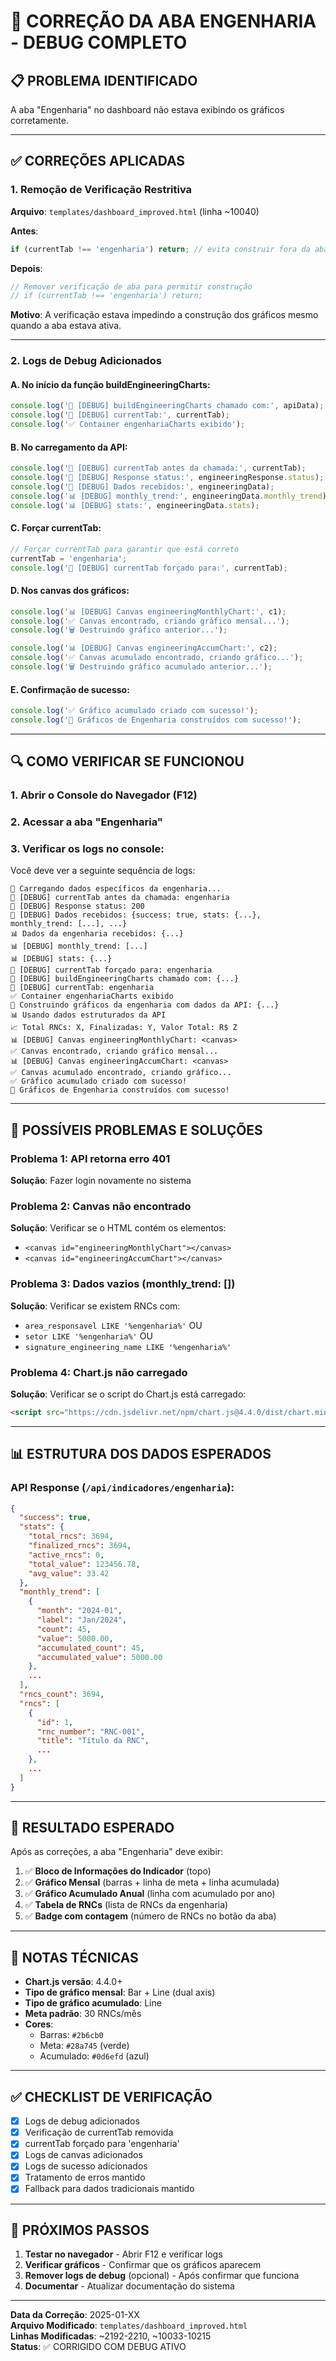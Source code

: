 # 🔧 CORREÇÃO DA ABA ENGENHARIA - DEBUG COMPLETO

## 📋 PROBLEMA IDENTIFICADO

A aba "Engenharia" no dashboard não estava exibindo os gráficos corretamente.

---

## ✅ CORREÇÕES APLICADAS

### **1. Remoção de Verificação Restritiva**
**Arquivo**: `templates/dashboard_improved.html` (linha ~10040)

**Antes**:
```javascript
if (currentTab !== 'engenharia') return; // evita construir fora da aba
```

**Depois**:
```javascript
// Remover verificação de aba para permitir construção
// if (currentTab !== 'engenharia') return;
```

**Motivo**: A verificação estava impedindo a construção dos gráficos mesmo quando a aba estava ativa.

---

### **2. Logs de Debug Adicionados**

#### **A. No início da função buildEngineeringCharts**:
```javascript
console.log('🔧 [DEBUG] buildEngineeringCharts chamado com:', apiData);
console.log('🔧 [DEBUG] currentTab:', currentTab);
console.log('✅ Container engenhariaCharts exibido');
```

#### **B. No carregamento da API**:
```javascript
console.log('🔧 [DEBUG] currentTab antes da chamada:', currentTab);
console.log('🔧 [DEBUG] Response status:', engineeringResponse.status);
console.log('🔧 [DEBUG] Dados recebidos:', engineeringData);
console.log('📊 [DEBUG] monthly_trend:', engineeringData.monthly_trend);
console.log('📊 [DEBUG] stats:', engineeringData.stats);
```

#### **C. Forçar currentTab**:
```javascript
// Forçar currentTab para garantir que está correto
currentTab = 'engenharia';
console.log('🔧 [DEBUG] currentTab forçado para:', currentTab);
```

#### **D. Nos canvas dos gráficos**:
```javascript
console.log('📊 [DEBUG] Canvas engineeringMonthlyChart:', c1);
console.log('✅ Canvas encontrado, criando gráfico mensal...');
console.log('🗑️ Destruindo gráfico anterior...');

console.log('📊 [DEBUG] Canvas engineeringAccumChart:', c2);
console.log('✅ Canvas acumulado encontrado, criando gráfico...');
console.log('🗑️ Destruindo gráfico acumulado anterior...');
```

#### **E. Confirmação de sucesso**:
```javascript
console.log('✅ Gráfico acumulado criado com sucesso!');
console.log('🎉 Gráficos de Engenharia construídos com sucesso!');
```

---

## 🔍 COMO VERIFICAR SE FUNCIONOU

### **1. Abrir o Console do Navegador** (F12)

### **2. Acessar a aba "Engenharia"**

### **3. Verificar os logs no console**:

Você deve ver a seguinte sequência de logs:

```
🔧 Carregando dados específicos da engenharia...
🔧 [DEBUG] currentTab antes da chamada: engenharia
🔧 [DEBUG] Response status: 200
🔧 [DEBUG] Dados recebidos: {success: true, stats: {...}, monthly_trend: [...], ...}
📊 Dados da engenharia recebidos: {...}
📊 [DEBUG] monthly_trend: [...]
📊 [DEBUG] stats: {...}
🔧 [DEBUG] currentTab forçado para: engenharia
🔧 [DEBUG] buildEngineeringCharts chamado com: {...}
🔧 [DEBUG] currentTab: engenharia
✅ Container engenhariaCharts exibido
🔧 Construindo gráficos da engenharia com dados da API: {...}
📊 Usando dados estruturados da API
📈 Total RNCs: X, Finalizadas: Y, Valor Total: R$ Z
📊 [DEBUG] Canvas engineeringMonthlyChart: <canvas>
✅ Canvas encontrado, criando gráfico mensal...
📊 [DEBUG] Canvas engineeringAccumChart: <canvas>
✅ Canvas acumulado encontrado, criando gráfico...
✅ Gráfico acumulado criado com sucesso!
🎉 Gráficos de Engenharia construídos com sucesso!
```

---

## 🐛 POSSÍVEIS PROBLEMAS E SOLUÇÕES

### **Problema 1: API retorna erro 401**
**Solução**: Fazer login novamente no sistema

### **Problema 2: Canvas não encontrado**
**Solução**: Verificar se o HTML contém os elementos:
- `<canvas id="engineeringMonthlyChart"></canvas>`
- `<canvas id="engineeringAccumChart"></canvas>`

### **Problema 3: Dados vazios (monthly_trend: [])**
**Solução**: Verificar se existem RNCs com:
- `area_responsavel LIKE '%engenharia%'` OU
- `setor LIKE '%engenharia%'` OU
- `signature_engineering_name LIKE '%engenharia%'`

### **Problema 4: Chart.js não carregado**
**Solução**: Verificar se o script do Chart.js está carregado:
```html
<script src="https://cdn.jsdelivr.net/npm/chart.js@4.4.0/dist/chart.min.js"></script>
```

---

## 📊 ESTRUTURA DOS DADOS ESPERADOS

### **API Response** (`/api/indicadores/engenharia`):
```json
{
  "success": true,
  "stats": {
    "total_rncs": 3694,
    "finalized_rncs": 3694,
    "active_rncs": 0,
    "total_value": 123456.78,
    "avg_value": 33.42
  },
  "monthly_trend": [
    {
      "month": "2024-01",
      "label": "Jan/2024",
      "count": 45,
      "value": 5000.00,
      "accumulated_count": 45,
      "accumulated_value": 5000.00
    },
    ...
  ],
  "rncs_count": 3694,
  "rncs": [
    {
      "id": 1,
      "rnc_number": "RNC-001",
      "title": "Título da RNC",
      ...
    },
    ...
  ]
}
```

---

## 🎯 RESULTADO ESPERADO

Após as correções, a aba "Engenharia" deve exibir:

1. ✅ **Bloco de Informações do Indicador** (topo)
2. ✅ **Gráfico Mensal** (barras + linha de meta + linha acumulada)
3. ✅ **Gráfico Acumulado Anual** (linha com acumulado por ano)
4. ✅ **Tabela de RNCs** (lista de RNCs da engenharia)
5. ✅ **Badge com contagem** (número de RNCs no botão da aba)

---

## 📝 NOTAS TÉCNICAS

- **Chart.js versão**: 4.4.0+
- **Tipo de gráfico mensal**: Bar + Line (dual axis)
- **Tipo de gráfico acumulado**: Line
- **Meta padrão**: 30 RNCs/mês
- **Cores**:
  - Barras: `#2b6cb0`
  - Meta: `#28a745` (verde)
  - Acumulado: `#0d6efd` (azul)

---

## ✅ CHECKLIST DE VERIFICAÇÃO

- [x] Logs de debug adicionados
- [x] Verificação de currentTab removida
- [x] currentTab forçado para 'engenharia'
- [x] Logs de canvas adicionados
- [x] Logs de sucesso adicionados
- [x] Tratamento de erros mantido
- [x] Fallback para dados tradicionais mantido

---

## 🚀 PRÓXIMOS PASSOS

1. **Testar no navegador** - Abrir F12 e verificar logs
2. **Verificar gráficos** - Confirmar que os gráficos aparecem
3. **Remover logs de debug** (opcional) - Após confirmar que funciona
4. **Documentar** - Atualizar documentação do sistema

---

**Data da Correção**: 2025-01-XX  
**Arquivo Modificado**: `templates/dashboard_improved.html`  
**Linhas Modificadas**: ~2192-2210, ~10033-10215  
**Status**: ✅ CORRIGIDO COM DEBUG ATIVO
